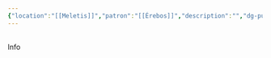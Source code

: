 ```yaml
---
{"location":"[[Meletis]]","patron":"[[Érebos]]","description":"","dg-publish-dm":true,"dg-publish":true,"type":"Lugares","dg-path":"Meletis/Necrópolis.md","permalink":"/meletis/necropolis/","dgPassFrontmatter":true}
---
```


<p><span><div data-callout-metadata="" data-callout-fold="" data-callout="info" class="callout node-insert-event"><div class="callout-title" dir="auto"><div class="callout-icon"><svg width="16" height="16"></svg></div><div class="callout-title-inner">Info</div></div></div></span></p>